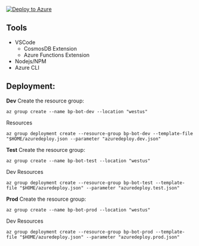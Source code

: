 [![Deploy to Azure](https://azuredeploy.net/deploybutton.png)](https://azuredeploy.net/)

## Tools
- VSCode
    - CosmosDB Extension
    - Azure Functions Extension
- Nodejs/NPM
- Azure CLI

## Deployment:

**Dev**
Create the resource group:
```
az group create --name bp-bot-dev --location "westus"
```

Resources
```
az group deployment create --resource-group bp-bot-dev --template-file "$HOME/azuredeploy.json --parameter "azuredeploy.dev.json"
```

**Test**
Create the resource group:
```
az group create --name bp-bot-test --location "westus"
```

Dev Resources
```
az group deployment create --resource-group bp-bot-test --template-file "$HOME/azuredeploy.json" --parameter "azuredeploy.test.json"
```

**Prod**
Create the resource group:
```
az group create --name bp-bot-prod --location "westus"
```

Dev Resources
```
az group deployment create --resource-group bp-bot-prod --template-file "$HOME/azuredeploy.json" --parameter "azuredeploy.prod.json"
```
